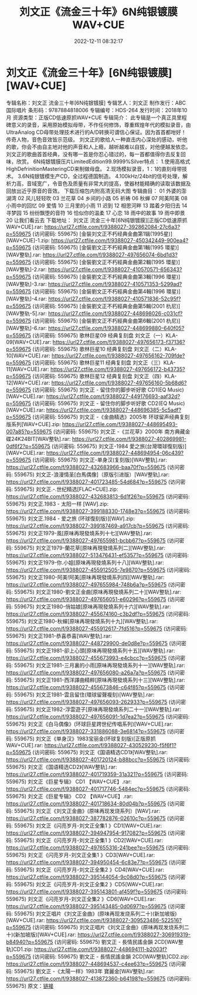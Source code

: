 ﻿---
title: 刘文正《流金三十年》6N纯银镀膜WAV+CUE
date: 2022-12-11 08:32:17
categories: WAV车载音乐、镜像
tags: 华语中文
---
# 刘文正《流金三十年》[6N纯银镀膜][WAV+CUE]

专辑名称：刘文正 流金三十年[6N纯银镀膜]
专辑艺人：刘文正
制作发行：ABC国际唱片
条形码：9787884818006
专辑编号：HDS-264
发行时间：2018年10月
资源类型：正版CD低速原抓WAV+CUE
专辑简介：
此专辑是一个真正具里程碑意义的录音，采用原始模拟母带，不作任何修饰，尊重辉煌年代的模拟录音，由UltraAnalog
CD母带处理技术进行的A/D转换可谓信心保证。因为首首都咁好！传奇人物，音色音效皆示范级。
刘文正的歌给人一种直击内心深处的感动，听他的歌，你会不由自主地对他的声音和人上瘾，越听越难以自拔，对他便越发依恋。刘文正的歌曲首首经典，没有哪一首是你忍心错过的，每一首都值得你去反复回味，欣赏。
6N纯银镀膜压片LimitedEdition99.9999%Silver特点：
1.使用高格式HighDefrinitionMasteringCD来制做母盘。
2.现场模拟录音，1：1的直刻母带技术。
3.6N纯银镀模生产CD，全过程德国制造。
4.100kHz/24bit的信号处理，解析力高，音域宽广，令音色及质量有非常大的提高，使器材能精确的读取该数据及回放出近乎原音的音效。
下载压缩包内附高清无码大图
专辑曲目：
01 外婆的澎湖湾
02 风儿轻轻吹
03 兰花草
04 乡间的小路
05 祈祷
06 秋蝉
07 阿美阿美
08 小雨中的回忆
09 爱情
10 三月里的小雨
11 迟到
12 相思河畔
13 踏着夕阳归去
14 寻梦园
15 纷纷飘堕的音符
16 恰似你的温柔
17 心恋
18 雨中的故事
19 雨中即景
20 让我们看云去
下载地址：
刘文正 流金三十年[6N纯银镀膜][正版CD低速原抓WAV+CUE].rar: https://url27.ctfile.com/f/9388027-392862084-27c6a3?p=559675
(访问密码: 559675)
[金裝刘文正不朽经典金曲第1辑(1995星)][WAV+CUE]-1.zip: https://url27.ctfile.com/f/9388027-450342449-900ea4?p=559675
(访问密码: 559675)
[金裝劉文正不朽經典金曲第1輯(1995 環星)][WAV整轨].rar: https://url27.ctfile.com/f/9388027-497656074-6bd1d3?p=559675
(访问密码: 559675)
[金裝劉文正不朽經典金曲第2輯(1995 環星)][WAV整轨]-2.rar: https://url27.ctfile.com/f/9388027-410570571-656343?p=559675
(访问密码: 559675)
[金裝劉文正不朽經典金曲第3輯(1996 環星)][WAV整轨]-3.rar: https://url27.ctfile.com/f/9388027-410571353-5299ad?p=559675
(访问密码: 559675)
[金裝劉文正不朽經典金曲第4輯(1996 環星)][WAV整轨]-4.rar: https://url27.ctfile.com/f/9388027-410571836-52c95f?p=559675
(访问密码: 559675)
[金裝劉文正不朽經典金曲第5輯(2001 朹尼)][WAV整轨-5].rar: https://url27.ctfile.com/f/9388027-448698026-c031cf?p=559675
(访问密码: 559675)
[金裝劉文正不朽經典金曲第6輯(2001 朹尼)][WAV整轨]-6.rar: https://url27.ctfile.com/f/9388027-448699880-640f05?p=559675
(访问密码: 559675)
歌林巨星09 经典复刻盘 刘文正（一）KLA-09[WAV+CUE].rar: https://url27.ctfile.com/f/9388027-497656173-f37136?p=559675
(访问密码: 559675)
歌林巨星10 经典复刻盘 刘文正（二）KLA-10[WAV+CUE].rar: https://url27.ctfile.com/f/9388027-497656162-709fde?p=559675
(访问密码: 559675)
歌林巨星11 经典复刻盘 刘文正（三）KLA-11[WAV+CUE].rar: https://url27.ctfile.com/f/9388027-497656172-b43735?p=559675
(访问密码: 559675)
歌林巨星12 经典复刻盘 刘文正（四）KLA-12[WAV+CUE].rar: https://url27.ctfile.com/f/9388027-497656160-5b68d6?p=559675
(访问密码: 559675)
刘文正 - 留住你的脚步听好歌 CD1(EQ Music) [WAV+CUE].rar: https://url27.ctfile.com/f/9388027-449176693-aaf32d?p=559675
(访问密码: 559675)
刘文正 - 留住你的脚步听好歌 CD2(EQ Music) [WAV+CUE].rar: https://url27.ctfile.com/f/9388027-448696385-5c5adf?p=559675
(访问密码: 559675)
刘文正 -《金曲精选》2005年 环球留声经典复刻版系列[WAV+CUE].zip: https://url27.ctfile.com/f/9388027-448695493-007a85?p=559675
(访问密码: 559675)
刘文正 -《兰花草》2000年 南方典藏金碟24K24BIT[WAV整轨].rar: https://url27.ctfile.com/f/9388027-402869981-0df6f2?p=559675
(访问密码: 559675)
刘文正-1984 愛之旅(台灣環球復刻版)][WAV+CUE].rar: https://url27.ctfile.com/f/9388027-448694954-06c439?p=559675
(访问密码: 559675)
刘文正-单身汉(复刻版)[WAV整轨].rar: https://url27.ctfile.com/f/9388027-432683966-baa70f?p=559675
(访问密码: 559675)
刘文正-浪漫情圣[白馬偶像]（原版引进版）[WAV整轨].rar: https://url27.ctfile.com/f/9388027-401723485-54d684?p=559675
(访问密码: 559675)
刘文正.-.世纪精选[FLAC+CUE].zip: https://url27.ctfile.com/f/9388027-432683813-6d1f26?p=559675
(访问密码: 559675)
刘文正.1983 - 太阳一样 [WAV].zip: https://url27.ctfile.com/f/9388027-399188330-1748e3?p=559675
(访问密码: 559675)
刘文正.1984 - 爱之旅 (环球復刻版)][WAV].zip: https://url27.ctfile.com/f/9388027-399187469-a917cb?p=559675
(访问密码: 559675)
刘文正1979-風[原味再現發燒系列十七][WAV整轨].rar: https://url27.ctfile.com/f/9388027-497655981-bcbb67?p=559675
(访问密码: 559675)
刘文正1979-蘭花草[原味再現發燒系列二][WAV整轨].rar: https://url27.ctfile.com/f/9388027-513476431-ef5357?p=559675
(访问密码: 559675)
刘文正1979-你.小姐[原味再現發燒系列十八][WAV整轨].rar: https://url27.ctfile.com/f/9388027-455912505-7e9870?p=559675
(访问密码: 559675)
刘文正1980-阿美!阿美[原味再現發燒系列四][WAV整轨].rar: https://url27.ctfile.com/f/9388027-497655984-748b6a?p=559675
(访问密码: 559675)
刘文正1980-劉文正金曲[原味再現發燒系列二十][WAV整轨].rar: https://url27.ctfile.com/f/9388027-497656051-e60296?p=559675
(访问密码: 559675)
刘文正1980-俏姑娘[原味再現發燒系列十六][WAV整轨].rar: https://url27.ctfile.com/f/9388027-455674160-c3b2df?p=559675
(访问密码: 559675)
刘文正1980-秋蟬[原味再現發燒系列十九][WAV整轨].rar: https://url27.ctfile.com/f/9388027-455912617-7fd516?p=559675
(访问密码: 559675)
刘文正1981-恭喜恭喜[WAV整轨].rar: https://url27.ctfile.com/f/9388027-448729900-de0d8e?p=559675
(访问密码: 559675)
刘文正1981-卻上心頭[原味再現發燒系列十五][WAV整轨].rar: https://url27.ctfile.com/f/9388027-455673993-e4cbcc?p=559675
(访问密码: 559675)
刘文正1981-三月裏的小雨[原味再現發燒系列十一][WAV整轨].rar: https://url27.ctfile.com/f/9388027-497656080-a26a7a?p=559675
(访问密码: 559675)
刘文正1981-西洋譯曲精粹[原味再現發燒系列十三][WAV整轨].rar: https://url27.ctfile.com/f/9388027-455673846-c64f85?p=559675
(访问密码: 559675)
刘文正1981-雲且留住(環球留聲複刻)[WAV整轨].rar: https://url27.ctfile.com/f/9388027-497656093-262933?p=559675
(访问密码: 559675)
刘文正1982-浮雲遊子[原味再現發燒系列二十一][WAV整轨].rar: https://url27.ctfile.com/f/9388027-497656091-1d7ea2?p=559675
(访问密码: 559675)
刘文正《白马偶像》(环球巨星跨世纪传唱系列)[WAV+CUE].rar: https://url27.ctfile.com/f/9388027-331886088-3e6814?p=559675
(访问密码: 559675)
刘文正《单身汉》1983宝丽金(环球复刻版)[正版原抓WAV+CUE].rar: https://url27.ctfile.com/f/9388027-430529230-f5f6f1?p=559675
(访问密码: 559675)
刘文正《国语精选CD1》[WAV整轨].rar: https://url27.ctfile.com/f/9388027-401720124-b88bcc?p=559675
(访问密码: 559675)
刘文正《国语精选CD2》[WAV整轨].rar: https://url27.ctfile.com/f/9388027-401719359-31a321?p=559675
(访问密码: 559675)
刘文正《巨星专辑》 CD1 【WAV+CUE】.rar: https://url27.ctfile.com/f/9388027-401717746-5484ec?p=559675
(访问密码: 559675)
刘文正《巨星专辑》 CD2 【WAV+CUE】.rar: https://url27.ctfile.com/f/9388027-401718634-80d04b?p=559675
(访问密码: 559675)
刘文正《刘文正金曲》(原味再现发烧系列）[WAV].rar: https://url27.ctfile.com/f/9388027-387782876-02610c?p=559675
(访问密码: 559675)
刘文正《闪亮岁月-刘文正全集1 》CD1[WAV+CUE].rar: https://url27.ctfile.com/f/9388027-394947954-917082?p=559675
(访问密码: 559675)
刘文正《闪亮岁月-刘文正全集1 》CD2[WAV+CUE].rar: https://url27.ctfile.com/f/9388027-497655316-241bee?p=559675
(访问密码: 559675)
刘文正《闪亮岁月-刘文正全集1 》CD3[WAV+CUE].rar: https://url27.ctfile.com/f/9388027-394950454-6c83e7?p=559675
(访问密码: 559675)
刘文正《闪亮岁月-刘文正全集2 》CD4[WAV+CUE].rar: https://url27.ctfile.com/f/9388027-395144054-9c08d0?p=559675
(访问密码: 559675)
刘文正《闪亮岁月-刘文正全集2 》CD5[WAV+CUE].rar: https://url27.ctfile.com/f/9388027-395143801-af459f?p=559675
(访问密码: 559675)
刘文正《闪亮岁月-刘文正全集2 》CD6[WAV+CUE].rar: https://url27.ctfile.com/f/9388027-395143485-0d0697?p=559675
(访问密码: 559675)
刘文正唱片《刘文正金曲》(原味再现发烧系列二十)(新加坡版)[WAV+CUE].rar: https://url27.ctfile.com/f/9388027-309523486-522516?p=559675
(访问密码: 559675)
刘文正唱片《刘文正金曲》(原味再现发烧系列二十)(新加坡版)[WAV+CUE].rar: https://url27.ctfile.com/f/9388027-306919319-b84940?p=559675
(访问密码: 559675)
劉文正 - 長情民謠金韻 2CD[WAV整轨]CD1.zip: https://url27.ctfile.com/f/9388027-448694111-b2003f?p=559675
(访问密码: 559675)
劉文正 - 長情民謠金韻 2CD[WAV整轨]CD2.zip: https://url27.ctfile.com/f/9388027-448694537-c4ee63?p=559675
(访问密码: 559675)
劉文正 -《太陽一样》1983年 寶麗金[WAV整轨].rar: https://url27.ctfile.com/f/9388027-413872360-b64198?p=559675
(访问密码: 559675)
原文：[链接](https://blog.sina.com.cn/s/blog_1647c7e76010310k1.html)